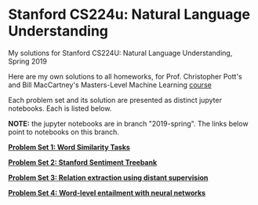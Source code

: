 # Stanford CS224u: Natural Language Understanding
My solutions for Stanford CS224U: Natural Language Understanding, Spring 2019

Here are my own solutions to all homeworks, for Prof. Christopher Pott's and Bill MacCartney's Masters-Level Machine Learning [course](https://web.stanford.edu/class/cs224u/)

Each problem set and its solution are presented as distinct jupyter notebooks. Each is listed below. 

**NOTE:** the jupyter notebooks are in branch "2019-spring". The links below point to notebooks on this branch.

**[Problem Set 1: Word Similarity Tasks](https://github.com/Wangitnator/cs224u/blob/2019-spring/hw1_wordsim.ipynb)**

**[Problem Set 2: Stanford Sentiment Treebank](https://github.com/Wangitnator/cs224u/blob/2019-spring/hw2_sst.ipynb)**

**[Problem Set 3: Relation extraction using distant supervision](https://github.com/Wangitnator/cs224u/blob/2019-spring/hw3_rel_ext.ipynb)**

**[Problem Set 4: Word-level entailment with neural networks](https://github.com/Wangitnator/cs224u/blob/2019-spring/hw4_wordentail.ipynb)**
